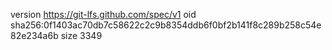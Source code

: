 version https://git-lfs.github.com/spec/v1
oid sha256:0f1403ac70db7c58622c2c9b8354ddb6f0bf2b141f8c289b258c54e82e234a6b
size 3349
